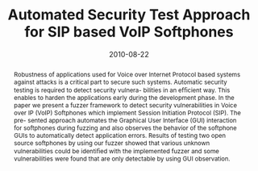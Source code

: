 ---
abstract: Robustness of applications used for Voice  over Internet Protocol based
  systems against attacks  is a critical part to secure such systems. Automatic  security
  testing is required to detect security vulnera-  bilities in an ef&#64257;cient
  way. This enables to harden the  applications early during the development phase.
  In the  paper we present a fuzzer framework to detect security  vulnerabilities
  in Voice over IP (VoIP) Softphones which  implement Session Initiation Protocol
  (SIP). The pre-  sented approach automates the Graphical User Interface  (GUI) interaction
  for softphones during fuzzing and  also observes the behavior of the softphone GUIs
  to  automatically detect application errors. Results of testing  two open source
  softphones by using our fuzzer showed  that various unknown vulnerabilities could
  be identi&#64257;ed  with the implemented fuzzer and some vulnerabilities  were
  found that are only detectable by using GUI  observation.
authors:
- Stefan Taber
- Christian Schanes
- Clemens Hlauschek
- Florian Fankhauser
- Thomas Grechenig
date: '2010-08-22'
featured: false
links:
- name: Publik
  url: https://publik.tuwien.ac.at/showentry.php?ID=193417&lang=2
publication_types:
- '1'
publishDate: '2010-08-22'
specifics: 'Vortrag: The Second International Conference on Advances in System Testing
  and Validation Lifecycle, Nice, France; 22.08.2010 - 27.08.2010; in: "Proceedings
  of The Second International Conference on Advances in System Testing and Validation
  Lifecycle", IEEE Computer Society Press, (2010), ISBN: 978-0-7695-4146-4; S. 114
  - 119.'
title: Automated Security Test Approach for SIP based VoIP Softphones
url_pdf: ''
---